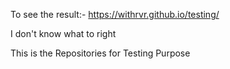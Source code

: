 To see the result:-
https://withrvr.github.io/testing/

I don't know what to right

This is the Repositories for Testing Purpose

